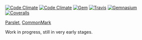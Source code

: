 [![Code Climate](https://img.shields.io/codeclimate/github/joelmeyerhamme/commonmark_parslet.svg?style=flat)](https://codeclimate.com/github/joelmeyerhamme/commonmark_parslet) [![Code Climate](https://img.shields.io/codeclimate/coverage/github/joelmeyerhamme/commonmark_parslet.svg?style=flat)](https://codeclimate.com/github/joelmeyerhamme/commonmark_parslet) [![Gem](https://img.shields.io/gem/v/commonmark_parslet.svg?style=flat)](https://rubygems.org/gems/commonmark_parslet) [![Travis](https://img.shields.io/travis/joelmeyerhamme/commonmark_parslet.svg?style=flat)](https://travis-ci.org/joelmeyerhamme/commonmark_parslet) [![Gemnasium](https://img.shields.io/gemnasium/joelmeyerhamme/commonmark_parslet.svg?style=flat)](https://gemnasium.com/joelmeyerhamme/commonmark_parslet) [![Coveralls](https://img.shields.io/coveralls/joelmeyerhamme/commonmark_parslet.svg?style=flat)](https://coveralls.io/r/joelmeyerhamme/commonmark_parslet)

[Parslet](http://kschiess.github.com/parslet), [CommonMark](http://commonmark.org/)

Work in progress, still in very early stages.
